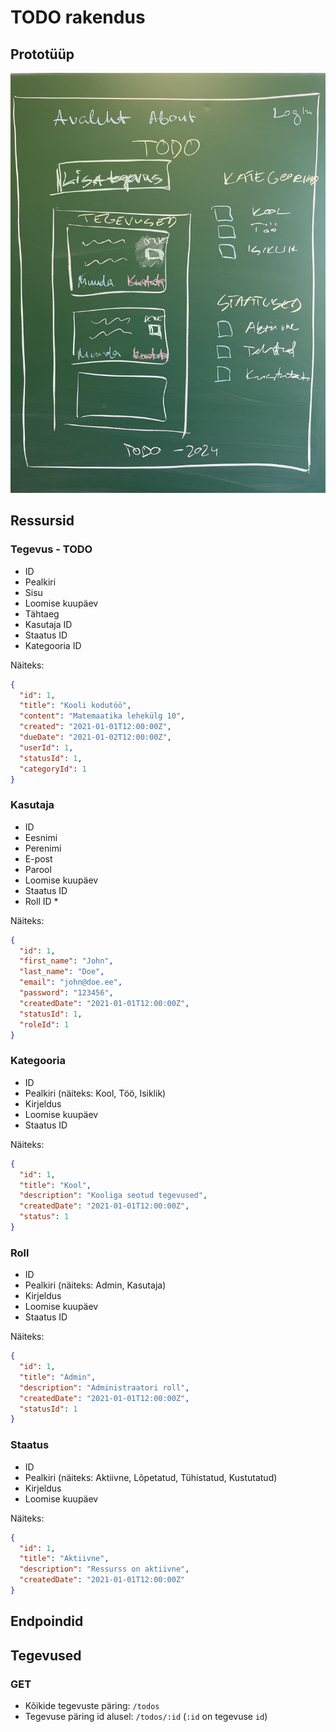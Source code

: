 # TODO rakendus

## Prototüüp

![Prototüüp](todo-proto.jpg)

## Ressursid

### Tegevus - TODO

- ID
- Pealkiri
- Sisu
- Loomise kuupäev
- Tähtaeg
- Kasutaja ID
- Staatus ID
- Kategooria ID

Näiteks:
  
```json
{
  "id": 1,
  "title": "Kooli kodutöö",
  "content": "Matemaatika lehekülg 10",
  "created": "2021-01-01T12:00:00Z",
  "dueDate": "2021-01-02T12:00:00Z",
  "userId": 1,
  "statusId": 1,
  "categoryId": 1
}
```

### Kasutaja

- ID
- Eesnimi
- Perenimi
- E-post
- Parool
- Loomise kuupäev
- Staatus ID
- Roll ID *

Näiteks:

```json
{
  "id": 1,
  "first_name": "John",
  "last_name": "Doe",
  "email": "john@doe.ee",
  "password": "123456",
  "createdDate": "2021-01-01T12:00:00Z",
  "statusId": 1,
  "roleId": 1
}
```

### Kategooria

- ID
- Pealkiri (näiteks: Kool, Töö, Isiklik)
- Kirjeldus
- Loomise kuupäev
- Staatus ID

Näiteks:

```json
{
  "id": 1,
  "title": "Kool",
  "description": "Kooliga seotud tegevused",
  "createdDate": "2021-01-01T12:00:00Z",
  "status": 1
}
```

### Roll

- ID
- Pealkiri (näiteks: Admin, Kasutaja)
- Kirjeldus
- Loomise kuupäev
- Staatus ID

Näiteks:

```json
{
  "id": 1,
  "title": "Admin",
  "description": "Administraatori roll",
  "createdDate": "2021-01-01T12:00:00Z",
  "statusId": 1
}
```

### Staatus

- ID
- Pealkiri (näiteks: Aktiivne, Lõpetatud, Tühistatud, Kustutatud)
- Kirjeldus
- Loomise kuupäev

Näiteks:

```json
{
  "id": 1,
  "title": "Aktiivne",
  "description": "Ressurss on aktiivne",
  "createdDate": "2021-01-01T12:00:00Z"
}
```

## Endpoindid

## Tegevused

### GET

- Kõikide tegevuste päring: `/todos`
- Tegevuse päring id alusel: `/todos/:id` (`:id` on tegevuse `id`)


